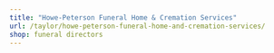 ```yaml
---
title: "Howe-Peterson Funeral Home & Cremation Services"
url: /taylor/howe-peterson-funeral-home-and-cremation-services/
shop: funeral directors
---
```

